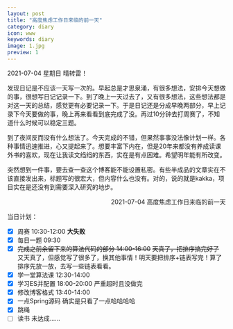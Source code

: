 ```yaml
---
layout: post
title: "高度焦虑工作日来临的前一天"
category: diary
icon: www
keywords: diary
image: 1.jpg
preview: 1
---
```

2021-07-04 星期日 晴转雷！

发现日记是不应该一天写一次的。早起总是才思泉涌，有很多想法，安排今天想做的事，很想写日记记录一下。到了晚上一天过去了，又有很多想法，这些想法都是对这一天的总结，感觉更有必要记录一下。于是日记还是分成早晚两部分，早上记录下今天要做的事，晚上再来看看到底完成了没。再过10分钟去打周赛了，不知道什么时候可以稳定三题。

到了夜间反而没有什么想法了。今天完成的不错，但果然事事没法像计划一样。各种事情迅速推进，心又提起来了。想要丰富下内在，但是20年来都没有养成读课外书的喜欢，现在让我读文绉绉的东西，实在是有点困难。希望明年能有所改变。

突然想到一件事，要去查一查这个博客能不能设置私密。有些半成品的文章实在不该直接发出来，标题写的很宏大，但内容什么也没有。对的，说的就是kakka，项目实在是还没有到需要深入研究的地步。
<p align="right">
2021-07-04 高度焦虑工作日来临的前一天
</p>

当日计划：
- [x] 周赛 10:30-12:00 **大失败**
- [x] 每日一题 09:30
- [x] <del>完成之前余留下来的算法代码的部分 14:00-16:00</del>  <del>天真了，把排序搞完好了</del> 又天真了，但感觉写了很多了，换其他事情！明天要把排序+链表写完！算了排序先放一放，去写一些链表看看。
- [x] 学一堂算法课 12:30-14:00
- [x] 学习ES并配置 18:00-20:00 严重超时且没做完
- [x] 修改博客格式 13:40-14:00
- [x] 一点Spring源码 确实是只看了一点哈哈哈哈
- [x] 跳绳
- [ ] 读书 未达成……
